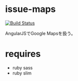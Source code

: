 
issue-maps
==========

[![Build Status](https://travis-ci.org/diffshare/issue-maps.svg?branch=travis)](https://travis-ci.org/diffshare/issue-maps)

AngularJSでGoogle Mapsを扱う。

# requires

* ruby sass
* ruby slim
